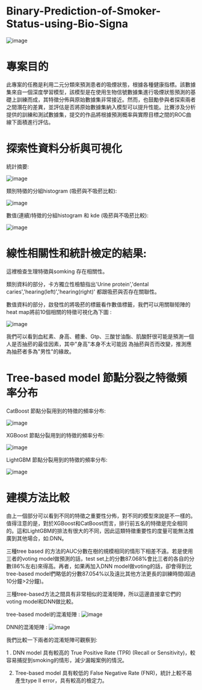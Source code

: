 # Binary-Prediction-of-Smoker-Status-using-Bio-Signa

![image](https://github.com/ilovec8763/Binary-Prediction-of-Smoker-Status-using-Bio-Signa/blob/main/Zwei_zigaretten.jpg)

# 專案目的

此專案的任務是利用二元分類來預測患者的吸煙狀態，根據各種健康指標。該數據集來自一個深度學習模型，該模型是在使用生物信號數據集進行吸煙狀態預測的基礎上訓練而成，其特徵分佈與原始數據集非常接近。然而，也鼓勵參與者探索兩者之間潛在的差異，並評估是否將原始數據集納入模型可以提升性能。比賽涉及分析提供的訓練和測試數據集，提交的作品將根據預測概率與實際目標之間的ROC曲線下面積進行評估。

# 探索性資料分析與可視化
統計摘要:

![image](https://github.com/ilovec8763/Binary-Prediction-of-Smoker-Status-using-Bio-Signa/blob/main/summary_gradient_style.png)

類別特徵的分組histogram (吸菸與不吸菸比較):

![image](https://github.com/ilovec8763/Binary-Prediction-of-Smoker-Status-using-Bio-Signa/blob/main/Histogram%20of%20categorical%20features%20by%20group.png)

數值(連續)特徵的分組histogram 和 kde (吸菸與不吸菸比較):

![image](https://github.com/ilovec8763/Binary-Prediction-of-Smoker-Status-using-Bio-Signa/blob/main/Histogram%20of%20numerical%20features%20by%20group.png)

# 線性相關性和統計檢定的結果:
這裡檢查生理特徵與somking 存在相關性。

類別資料的部分，卡方獨立性檢驗指出'Urine protein','dental caries','hearing(left)','hearing(right)' 都跟吸菸與否存在關聯性。

數值資料的部分，啟發性的將吸菸的標籤看作數值標籤，我們可以用關聯矩陣的heat map將前10個相關的特徵可視化為下圖 :

![image](https://github.com/ilovec8763/Binary-Prediction-of-Smoker-Status-using-Bio-Signa/blob/main/heat_map_smoker2.png)

我們可以看到血紅素、身高、體重、Gtp、三酸甘油酯、肌酸酐很可能是預測一個人是否抽菸的最佳因素，其中"身高"本身不太可能因
為抽菸與否而改變，推測應為抽菸者多為"男性"的緣故。

# Tree-based model 節點分裂之特徵頻率分布

CatBoost 節點分裂用到的特徵的頻率分布: 

![image](https://github.com/ilovec8763/Binary-Prediction-of-Smoker-Status-using-Bio-Signa/blob/main/cbc%20Feature%20Importance.png)

XGBoost 節點分裂用到的特徵的頻率分布: 

![image](https://github.com/ilovec8763/Binary-Prediction-of-Smoker-Status-using-Bio-Signa/blob/main/xgbc%20Feature%20Importance.png)

LightGBM 節點分裂用到的特徵的頻率分布: 

![image](https://github.com/ilovec8763/Binary-Prediction-of-Smoker-Status-using-Bio-Signa/blob/main/lightgbm%20Feature%20Importance.png)

# 建模方法比較

由上一個部分可以看到不同的特徵之重要性分佈，對不同的模型來說是不一樣的。值得注意的是，對於XGBoost和CatBoost而言，排行前五名的特徵是完全相同的。這和LightGBM的排法有很大的不同，因此這類特徵重要性的度量可能無法推廣到其他場合，如:DNN。

三種tree based 的方法的AUC分數在樹的規模相同的情形下相差不遠。若是使用三者的voting model做預測的話，test set上的分數87.068%會比三者的各自的分數(86%左右)來得高。再者，如果再加入DNN model做voting的話，卻會得到比tree-based model們略低的分數87.054%以及遠比其他方法更長的訓練時間(超過10分鐘>2分鐘)。

三種tree-based方法之間具有非常相似的混淆矩陣，所以這邊直接拿它們的voting model和DNN做比較。

tree-based model的混淆矩陣 :
![image](https://github.com/ilovec8763/Binary-Prediction-of-Smoker-Status-using-Bio-Signa/blob/main/voting_model_normalized_confusion(1).png)

DNN的混淆矩陣 :
![image](https://github.com/ilovec8763/Binary-Prediction-of-Smoker-Status-using-Bio-Signa/blob/main/dnn_normalized_confusion.png)

我們比較一下兩者的混淆矩陣可觀察到:

1 . DNN model 具有較高的 True Positive Rate (TPR) (Recall or Sensitivity)，較容易捕捉到smoking的情形，減少漏報案例的情況。

2. Tree-based model  具有較低的 False Negative Rate (FNR)，統計上較不易產生type II error，具有較高的檢定力。 

